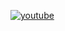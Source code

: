 [![youtube](https://img.youtube.com/vi/_ARetwmZA-4/0.jpg)](https://www.youtube.com/watch?v=_ARetwmZA-4)
